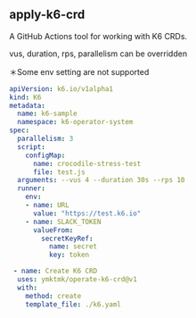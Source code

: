 ## apply-k6-crd

A GitHub Actions tool for working with K6 CRDs.

vus, duration, rps, parallelism can be overridden

＊Some env setting are not supported

```yaml
apiVersion: k6.io/v1alpha1
kind: K6
metadata:
  name: k6-sample
  namespace: k6-operator-system
spec:
  parallelism: 3
  script:
    configMap:
      name: crocodile-stress-test
      file: test.js
  arguments: --vus 4 --duration 30s --rps 10
  runner:
    env:
    - name: URL
      value: "https://test.k6.io"
    - name: SLACK_TOKEN
      valueFrom: 
        secretKeyRef:
          name: secret
          key: token
```

```yaml
 - name: Create K6 CRD
  uses: ymktmk/operate-k6-crd@v1
  with: 
    method: create
    template_file: ./k6.yaml
```
